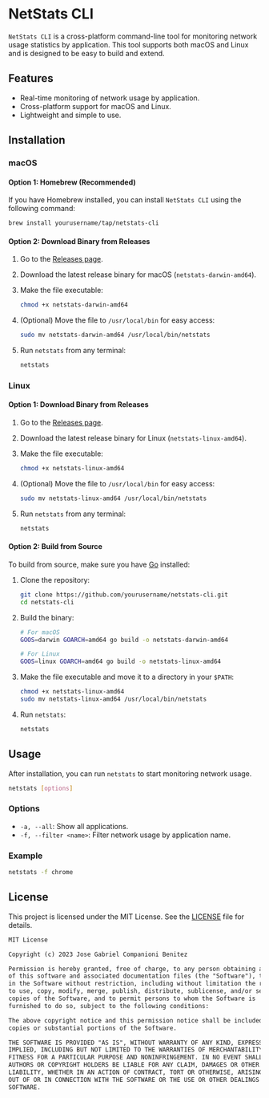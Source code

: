 # NetStats CLI

`NetStats CLI` is a cross-platform command-line tool for monitoring network usage statistics by application. This tool supports both macOS and Linux and is designed to be easy to build and extend.

## Features

- Real-time monitoring of network usage by application.
- Cross-platform support for macOS and Linux.
- Lightweight and simple to use.

## Installation

### macOS

#### Option 1: Homebrew (Recommended)

If you have Homebrew installed, you can install `NetStats CLI` using the following command:

```bash
brew install yourusername/tap/netstats-cli
```

#### Option 2: Download Binary from Releases

1. Go to the [Releases page](https://github.com/elC0mpa/netstats/releases).
2. Download the latest release binary for macOS (`netstats-darwin-amd64`).
3. Make the file executable:

   ```bash
   chmod +x netstats-darwin-amd64
   ```

4. (Optional) Move the file to `/usr/local/bin` for easy access:

   ```bash
   sudo mv netstats-darwin-amd64 /usr/local/bin/netstats
   ```

5. Run `netstats` from any terminal:

   ```bash
   netstats
   ```

### Linux

#### Option 1: Download Binary from Releases

1. Go to the [Releases page](https://github.com/elC0mpa/netstats/releases).
2. Download the latest release binary for Linux (`netstats-linux-amd64`).
3. Make the file executable:

   ```bash
   chmod +x netstats-linux-amd64
   ```

4. (Optional) Move the file to `/usr/local/bin` for easy access:

   ```bash
   sudo mv netstats-linux-amd64 /usr/local/bin/netstats
   ```

5. Run `netstats` from any terminal:

   ```bash
   netstats
   ```

#### Option 2: Build from Source

To build from source, make sure you have [Go](https://golang.org/dl/) installed:

1. Clone the repository:

   ```bash
   git clone https://github.com/yourusername/netstats-cli.git
   cd netstats-cli
   ```

2. Build the binary:

   ```bash
   # For macOS
   GOOS=darwin GOARCH=amd64 go build -o netstats-darwin-amd64

   # For Linux
   GOOS=linux GOARCH=amd64 go build -o netstats-linux-amd64
   ```

3. Make the file executable and move it to a directory in your `$PATH`:

   ```bash
   chmod +x netstats-linux-amd64
   sudo mv netstats-linux-amd64 /usr/local/bin/netstats
   ```

4. Run `netstats`:

   ```bash
   netstats
   ```

## Usage

After installation, you can run `netstats` to start monitoring network usage.

```bash
netstats [options]
```

### Options

- `-a, --all`: Show all applications.
- `-f, --filter <name>`: Filter network usage by application name.

### Example

```bash
netstats -f chrome
```

## License

This project is licensed under the MIT License. See the [LICENSE](LICENSE) file for details.

```markdown
MIT License

Copyright (c) 2023 Jose Gabriel Companioni Benitez

Permission is hereby granted, free of charge, to any person obtaining a copy
of this software and associated documentation files (the "Software"), to deal
in the Software without restriction, including without limitation the rights
to use, copy, modify, merge, publish, distribute, sublicense, and/or sell
copies of the Software, and to permit persons to whom the Software is
furnished to do so, subject to the following conditions:

The above copyright notice and this permission notice shall be included in all
copies or substantial portions of the Software.

THE SOFTWARE IS PROVIDED "AS IS", WITHOUT WARRANTY OF ANY KIND, EXPRESS OR
IMPLIED, INCLUDING BUT NOT LIMITED TO THE WARRANTIES OF MERCHANTABILITY,
FITNESS FOR A PARTICULAR PURPOSE AND NONINFRINGEMENT. IN NO EVENT SHALL THE
AUTHORS OR COPYRIGHT HOLDERS BE LIABLE FOR ANY CLAIM, DAMAGES OR OTHER
LIABILITY, WHETHER IN AN ACTION OF CONTRACT, TORT OR OTHERWISE, ARISING FROM,
OUT OF OR IN CONNECTION WITH THE SOFTWARE OR THE USE OR OTHER DEALINGS IN THE
SOFTWARE.
```
